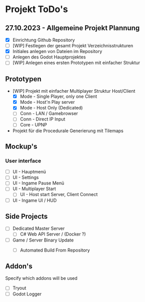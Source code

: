 # Projekt ToDo's
## 27.10.2023 - Allgemeine Projekt Plannung
- [x] Einrichtung Github Repository
- [ ] [WIP] Festlegen der gesamt Projekt Verzeichnisstrukturen
- [x] Initiales anlegen von Dateien im Repository
- [ ] Anlegen des Godot Hauptprojektes
- [ ] [WIP] Anlegen eines ersten Prototypen mit einfacher Struktur

## Prototypen
- [WIP] Projekt mit einfacher Multiplayer Struktur Host/Client
  - [X] Mode - Single Player, only one Client
  - [X] Mode - Host'n Play server
  - [X] Mode - Host Only (Dedicated)
  - [ ] Conn - LAN / Gamebrowser
  - [ ] Conn - Direct IP Input
  - [ ] Core - UPNP
- Projekt für die Procedurale Generierung mit Tilemaps

## Mockup's

### User interface
- [ ] UI - Hauptmenü
- [ ] UI - Settings
- [ ] UI - Ingame Pause Menü
- [ ] UI - Multiplayer Start
  - [ ] UI - Host start Server, Client Connect
- [ ] UI - Ingame UI / HUD

## Side Projects
- [ ] Dedicated Master Server
  - [ ] C# Web API Server / (Docker ?)
- [ ] Game / Server Binary Update
  - [ ] Automated Build From Repository


## Addon's

Specify which addons will be used
- [ ] Tryout
- [ ] Godot Logger